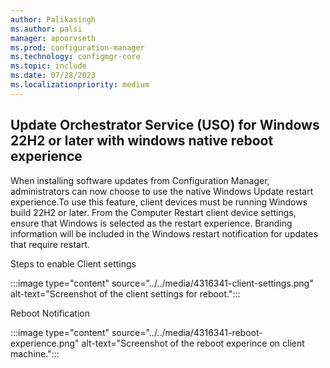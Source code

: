 ```yaml
---
author: Palikasingh
ms.author: palsi
manager: apoorvseth
ms.prod: configuration-manager
ms.technology: configmgr-core
ms.topic: include
ms.date: 07/28/2023
ms.localizationpriority: medium
---
```


## <a name="bkmk_USOreboot"></a> Update Orchestrator Service (USO) for Windows 22H2 or later with windows native reboot experience 

<!--4316341-->
When installing software updates from Configuration Manager, administrators can now choose to use the native Windows Update restart experience.To use this feature, client devices must be running Windows build 22H2 or later. From the Computer Restart client device settings, ensure that Windows is selected as the restart experience. Branding information will be included in the Windows restart notification for updates that require restart. 

Steps to enable Client settings

:::image type="content" source="../../media/4316341-client-settings.png" alt-text="Screenshot of the client settings for reboot.":::

Reboot Notification

:::image type="content" source="../../media/4316341-reboot-experience.png" alt-text="Screenshot of the reboot experince on client machine.":::
